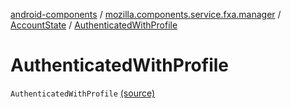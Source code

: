 [android-components](../../index.md) / [mozilla.components.service.fxa.manager](../index.md) / [AccountState](index.md) / [AuthenticatedWithProfile](./-authenticated-with-profile.md)

# AuthenticatedWithProfile

`AuthenticatedWithProfile` [(source)](https://github.com/mozilla-mobile/android-components/blob/master/components/service/firefox-accounts/src/main/java/mozilla/components/service/fxa/manager/State.kt#L20)